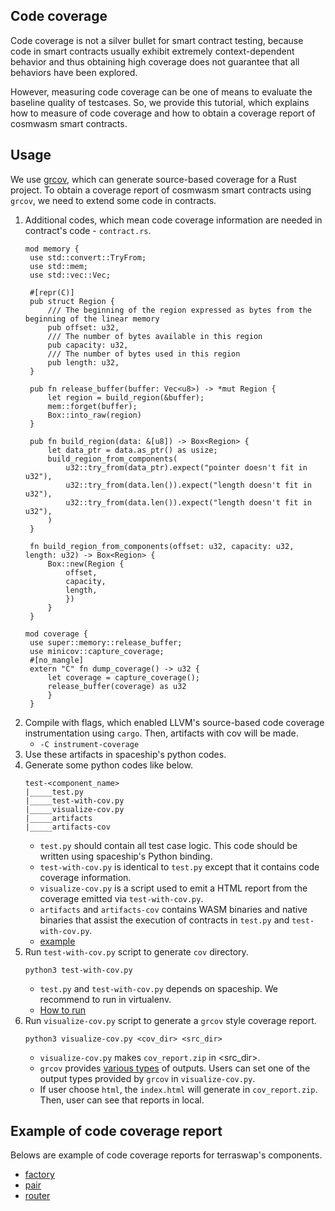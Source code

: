 ## Code coverage
Code coverage is not a silver bullet for smart contract testing, because code in smart contracts usually exhibit extremely context-dependent behavior and thus obtaining high coverage does not guarantee that all behaviors have been explored. 

However, measuring code coverage can be one of means to evaluate the baseline quality of testcases. So, we provide this tutorial, which explains how to measure of code coverage and how to obtain a coverage report of cosmwasm smart contracts.

## Usage
We use [grcov](https://github.com/mozilla/grcov), which can generate source-based coverage for a Rust project. To obtain a coverage report of cosmwasm smart contracts using `grcov`, we need to extend some code in contracts. 

1. Additional codes, which mean code coverage information are needed in contract's code - `contract.rs`.
   ```
   mod memory {
    use std::convert::TryFrom;
    use std::mem;
    use std::vec::Vec;

    #[repr(C)]
    pub struct Region {
        /// The beginning of the region expressed as bytes from the beginning of the linear memory
        pub offset: u32,
        /// The number of bytes available in this region
        pub capacity: u32,
        /// The number of bytes used in this region
        pub length: u32,
    }

    pub fn release_buffer(buffer: Vec<u8>) -> *mut Region {
        let region = build_region(&buffer);
        mem::forget(buffer);
        Box::into_raw(region)
    }

    pub fn build_region(data: &[u8]) -> Box<Region> {
        let data_ptr = data.as_ptr() as usize;
        build_region_from_components(
            u32::try_from(data_ptr).expect("pointer doesn't fit in u32"),
            u32::try_from(data.len()).expect("length doesn't fit in u32"),
            u32::try_from(data.len()).expect("length doesn't fit in u32"),
        )
    }

    fn build_region_from_components(offset: u32, capacity: u32, length: u32) -> Box<Region> {
        Box::new(Region {
            offset,
            capacity,
            length,
            })
        }
    }

   mod coverage {
    use super::memory::release_buffer;
    use minicov::capture_coverage;
    #[no_mangle]
    extern "C" fn dump_coverage() -> u32 {
        let coverage = capture_coverage();
        release_buffer(coverage) as u32
        }
    }

2. Compile with flags, which enabled LLVM's source-based code coverage instrumentation using `cargo`. Then, artifacts with cov will be made. 
   - `-C instrument-coverage`
3. Use these artifacts in spaceship's python codes.
4. Generate some python codes like below.
    ```
    test-<component_name>
    |_____test.py
    |_____test-with-cov.py
    |_____visualize-cov.py
    |_____artifacts
    |_____artifacts-cov
    ```
   - `test.py` should contain all test case logic. This code should be written using spaceship's Python binding.
   - `test-with-cov.py` is identical to `test.py` except that it contains code coverage information.
   - `visualize-cov.py` is a script used to emit a HTML report from the coverage emitted via `test-with-cov.py`.
   - `artifacts` and `artifacts-cov` contains WASM binaries and native binaries that assist the execution of contracts in `test.py` and `test-with-cov.py`.
   - [example](https://github.com/dream-academy/terraswap-tc)
5. Run `test-with-cov.py` script to generate `cov` directory.
    ```
    python3 test-with-cov.py
    ```
   - `test.py` and `test-with-cov.py` depends on spaceship. We recommend to run in virtualenv.
   - [How to run](https://github.com/pr0cf5/spaceship/tree/main/tutorials/building)
6. Run `visualize-cov.py` script to generate a `grcov` style coverage report.
    ```
    python3 visualize-cov.py <cov_dir> <src_dir>
    ```
    - `visualize-cov.py` makes `cov_report.zip` in <src_dir>.
    - `grcov` provides [various types](https://github.com/mozilla/grcov#alternative-reports) of outputs. Users can set one of the output types provided by `grcov` in `visualize-cov.py`.
    - If user choose `html`, the `index.html` will generate in `cov_report.zip`. Then, user can see that reports in local.
## Example of code coverage report
Belows are example of code coverage reports for terraswap's components.

- [factory](https://procfs-web3.github.io/terraswap-tc-coverage/factory/)
- [pair](https://procfs-web3.github.io/terraswap-tc-coverage/pair/)
- [router](https://procfs-web3.github.io/terraswap-tc-coverage/router/)
